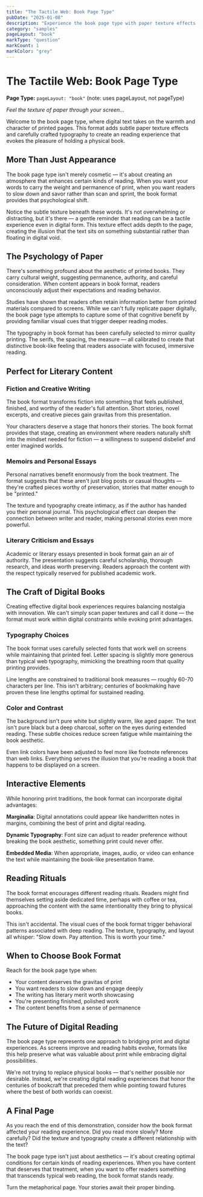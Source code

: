 ```yaml
---
title: "The Tactile Web: Book Page Type"
pubDate: "2025-01-08"
description: "Experience the book page type with paper texture effects and literary ambiance"
category: "samples"
pageLayout: "book"
markType: "question"
markCount: 1
markColor: "grey"
---
```


# The Tactile Web: Book Page Type

**Page Type:** `pageLayout: "book"` (note: uses pageLayout, not pageType)

*Feel the texture of paper through your screen...*

Welcome to the book page type, where digital text takes on the warmth and character of printed pages. This format adds subtle paper texture effects and carefully crafted typography to create an reading experience that evokes the pleasure of holding a physical book.

## More Than Just Appearance

The book page type isn't merely cosmetic — it's about creating an atmosphere that enhances certain kinds of reading. When you want your words to carry the weight and permanence of print, when you want readers to slow down and savor rather than scan and sprint, the book format provides that psychological shift.

Notice the subtle texture beneath these words. It's not overwhelming or distracting, but it's there — a gentle reminder that reading can be a tactile experience even in digital form. This texture effect adds depth to the page, creating the illusion that the text sits on something substantial rather than floating in digital void.

## The Psychology of Paper

There's something profound about the aesthetic of printed books. They carry cultural weight, suggesting permanence, authority, and careful consideration. When content appears in book format, readers unconsciously adjust their expectations and reading behavior.

Studies have shown that readers often retain information better from printed materials compared to screens. While we can't fully replicate paper digitally, the book page type attempts to capture some of that cognitive benefit by providing familiar visual cues that trigger deeper reading modes.

The typography in book format has been carefully selected to mirror quality printing. The serifs, the spacing, the measure — all calibrated to create that distinctive book-like feeling that readers associate with focused, immersive reading.

## Perfect for Literary Content

### Fiction and Creative Writing

The book format transforms fiction into something that feels published, finished, and worthy of the reader's full attention. Short stories, novel excerpts, and creative pieces gain gravitas from this presentation.

Your characters deserve a stage that honors their stories. The book format provides that stage, creating an environment where readers naturally shift into the mindset needed for fiction — a willingness to suspend disbelief and enter imagined worlds.

### Memoirs and Personal Essays

Personal narratives benefit enormously from the book treatment. The format suggests that these aren't just blog posts or casual thoughts — they're crafted pieces worthy of preservation, stories that matter enough to be "printed."

The texture and typography create intimacy, as if the author has handed you their personal journal. This psychological effect can deepen the connection between writer and reader, making personal stories even more powerful.

### Literary Criticism and Essays

Academic or literary essays presented in book format gain an air of authority. The presentation suggests careful scholarship, thorough research, and ideas worth preserving. Readers approach the content with the respect typically reserved for published academic work.

## The Craft of Digital Books

Creating effective digital book experiences requires balancing nostalgia with innovation. We can't simply scan paper textures and call it done — the format must work within digital constraints while evoking print advantages.

### Typography Choices

The book format uses carefully selected fonts that work well on screens while maintaining that printed feel. Letter spacing is slightly more generous than typical web typography, mimicking the breathing room that quality printing provides.

Line lengths are constrained to traditional book measures — roughly 60-70 characters per line. This isn't arbitrary; centuries of bookmaking have proven these line lengths optimal for sustained reading.

### Color and Contrast

The background isn't pure white but slightly warm, like aged paper. The text isn't pure black but a deep charcoal, softer on the eyes during extended reading. These subtle choices reduce screen fatigue while maintaining the book aesthetic.

Even link colors have been adjusted to feel more like footnote references than web links. Everything serves the illusion that you're reading a book that happens to be displayed on a screen.

## Interactive Elements

While honoring print traditions, the book format can incorporate digital advantages:

**Marginalia**: Digital annotations could appear like handwritten notes in margins, combining the best of print and digital reading.

**Dynamic Typography**: Font size can adjust to reader preference without breaking the book aesthetic, something print could never offer.

**Embedded Media**: When appropriate, images, audio, or video can enhance the text while maintaining the book-like presentation frame.

## Reading Rituals

The book format encourages different reading rituals. Readers might find themselves setting aside dedicated time, perhaps with coffee or tea, approaching the content with the same intentionality they bring to physical books.

This isn't accidental. The visual cues of the book format trigger behavioral patterns associated with deep reading. The texture, typography, and layout all whisper: "Slow down. Pay attention. This is worth your time."

## When to Choose Book Format

Reach for the book page type when:

- Your content deserves the gravitas of print
- You want readers to slow down and engage deeply
- The writing has literary merit worth showcasing
- You're presenting finished, polished work
- The content benefits from a sense of permanence

## The Future of Digital Reading

The book page type represents one approach to bridging print and digital experiences. As screens improve and reading habits evolve, formats like this help preserve what was valuable about print while embracing digital possibilities.

We're not trying to replace physical books — that's neither possible nor desirable. Instead, we're creating digital reading experiences that honor the centuries of bookcraft that preceded them while pointing toward futures where the best of both worlds can coexist.

## A Final Page

As you reach the end of this demonstration, consider how the book format affected your reading experience. Did you read more slowly? More carefully? Did the texture and typography create a different relationship with the text?

The book page type isn't just about aesthetics — it's about creating optimal conditions for certain kinds of reading experiences. When you have content that deserves that treatment, when you want to offer readers something that transcends typical web reading, the book format stands ready.

Turn the metaphorical page. Your stories await their proper binding.